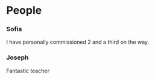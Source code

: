 # People

### Sofia

I have personally commissioned 2 and a third on the way.


### Joseph

Fantastic teacher

